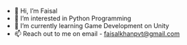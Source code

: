 - 👋 Hi, I’m Faisal
- 👀 I’m interested in Python Programming
- 🌱 I’m currently learning Game Development on Unity
- 📫 Reach out to me on email - faisalkhanpvt@gmail.com
